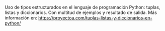 Uso de tipos estructurados en el lenguaje de programación Python: tuplas, listas y diccionarios. Con multitud de ejemplos y resultado de salida. Más información en: https://proyectoa.com/tuplas-listas-y-diccionarios-en-python/
